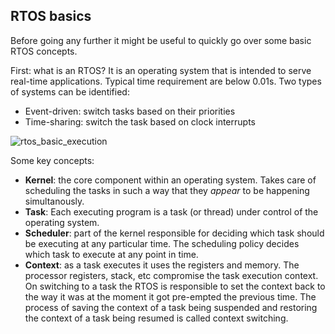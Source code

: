 ## RTOS basics
Before going any further it might be useful to quickly go over some basic RTOS concepts.

First: what is an RTOS? It is an operating system that is intended to serve real-time applications. Typical time requirement are below 0.01s. Two types of systems can be identified:
- Event-driven: switch tasks based on their priorities
- Time-sharing: switch the task based on clock interrupts

![rtos_basic_execution](https://maksimdrachov.github.io/zephyr-rtos-tutorial/images/introduction/rtos_basic_execution.gif)

Some key concepts:
- **Kernel**: the core component within an operating system. Takes care of scheduling the tasks in such a way that they *appear* to be happening simultanously.
- **Task**: Each executing program is a task (or thread) under control of the operating system.
- **Scheduler**: part of the kernel responsible for deciding which task should be executing at any particular time. The scheduling policy decides which task to execute at any point in time.
- **Context**: as a task executes it uses the registers and memory. The processor registers, stack, etc compromise the task execution context. On switching to a task the RTOS is responsible to set the context back to the way it was at the moment it got pre-empted the previous time. The process of saving the context of a task being suspended and restoring the context of a task being resumed is called context switching.